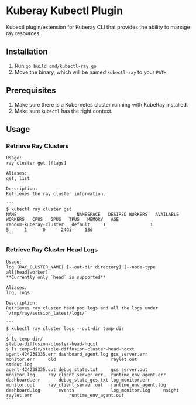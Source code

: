 # Kuberay Kubectl Plugin

Kubectl plugin/extension for Kuberay CLI that provides the ability to manage ray resources.

## Installation

<!-- 1. Check [release page](https://github.com/ray-project/kuberay/releases) and download the necessary binaries. -->
1. Run `go build cmd/kubectl-ray.go`
2. Move the binary, which will be named `kubectl-ray` to your `PATH`

## Prerequisites

1. Make sure there is a Kubernetes cluster running with KubeRay installed.
2. Make sure `kubectl` has the right context.

## Usage

### Retrieve Ray Clusters

    Usage:
    ray cluster get [flags]

    Aliases:
    get, list

    Description:
    Retrieves the ray cluster information.

    ```
    $ kubectl ray cluster get
    NAME                       NAMESPACE   DESIRED WORKERS   AVAILABLE WORKERS   CPUS   GPUS   TPUS   MEMORY   AGE
    random-kuberay-cluster   default     1                 1                   5      1      0      24Gi     13d
    ```

### Retrieve Ray Cluster Head Logs

    Usage:
    log (RAY_CLUSTER_NAME) [--out-dir directory] [--node-type all|head|worker]
    **Currently only `head` is supported**

    Aliases:
    log, logs

    Description:
    Retrieves ray cluster head pod logs and all the logs under `/tmp/ray/session_latest/logs/`

    ```
    $ kubectl ray cluster logs --out-dir temp-dir
    ...
    $ ls temp-dir/
    stable-diffusion-cluster-head-hqcxt
    $ ls temp-dir/stable-diffusion-cluster-head-hqcxt
    agent-424238335.err dashboard_agent.log gcs_server.err      monitor.err     old                     raylet.out              stdout.log
    agent-424238335.out debug_state.txt     gcs_server.out      monitor.log     ray_client_server.err   runtime_env_agent.err
    dashboard.err       debug_state_gcs.txt log_monitor.err     monitor.out     ray_client_server.out   runtime_env_agent.log
    dashboard.log       events              log_monitor.log     nsight          raylet.err              runtime_env_agent.out
    ```
